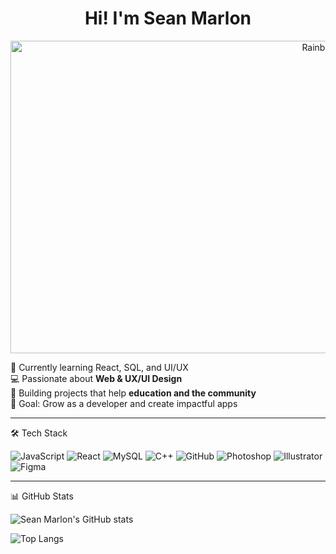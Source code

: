 <h1 align="center">Hi! I'm Sean Marlon </h1>

<!-- Rainbow Cat Banner (keeps proportions, not stretched) -->
<p align="center">
  <img src="https://media.giphy.com/media/sIIhZliB2McAo/giphy.gif" alt="Rainbow Cat" height="500" width="1000" />
</p>

🌱 Currently learning React, SQL, and UI/UX <br/>
💻 Passionate about <strong>Web & UX/UI Design</strong> <br/>
📱 Building projects that help <strong>education and the community</strong> <br/>
🎯 Goal: Grow as a developer and create impactful apps  

---

🛠️ Tech Stack  

![JavaScript](https://img.shields.io/badge/-JavaScript-F7DF1E?logo=javascript&logoColor=000&style=flat)
![React](https://img.shields.io/badge/-React-61DAFB?logo=react&logoColor=000&style=flat)
![MySQL](https://img.shields.io/badge/-MySQL-4479A1?logo=mysql&logoColor=fff&style=flat)
![C++](https://img.shields.io/badge/-C++-00599C?logo=c%2B%2B&logoColor=fff&style=flat)
![GitHub](https://img.shields.io/badge/-GitHub-181717?logo=github&logoColor=fff&style=flat)
![Photoshop](https://img.shields.io/badge/-Photoshop-31A8FF?logo=adobe-photoshop&logoColor=fff&style=flat)
![Illustrator](https://img.shields.io/badge/-Illustrator-FF9A00?logo=adobe-illustrator&logoColor=fff&style=flat)
![Figma](https://img.shields.io/badge/-Figma-F24E1E?logo=figma&logoColor=fff&style=flat)

---

📊 GitHub Stats  

![Sean Marlon's GitHub stats](https://github-readme-stats.vercel.app/api?username=seanmarlon903&show_icons=true&theme=tokyonight)  

![Top Langs](https://github-readme-stats.vercel.app/api/top-langs/?username=seanmarlon903&layout=compact&theme=tokyonight)
